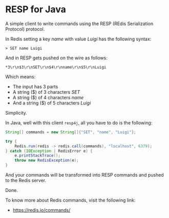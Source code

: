 # RESP for Java

A simple client to write commands using the RESP (REdis Serialization Protocol) protocol.

In Redis setting a key _name_ with value _Luigi_ has the following syntax:

```shell
> SET name Luigi
```

And in RESP gets pushed on the wire as follows:

```shell
*3\r\n$3\r\nSET\r\n$4\r\nname\r\n$5\r\nLuigi  
```

Which means:
- The input has 3 parts 
- A string ($) of 3 characters _SET_
- A string ($) of 4 characters _name_
- And a string ($) of 5 characters _Luigi_

Simplicity.

In Java, well with this client ```resp4j```, all you have to do is the following:

```java
String[] commands = new String[]{"SET", "name", "Luigi"};

try {
    Redis.run(redis -> redis.call(commands), "localhost", 6379);
} catch (IOException | RedisError e) {
    e.printStackTrace();
    throw new RedisException(e);
}
```

And your commands will be transformed into RESP commands and pushed to the Redis server.

Done.


To know more about Redis commands, visit the following link:
- https://redis.io/commands/

